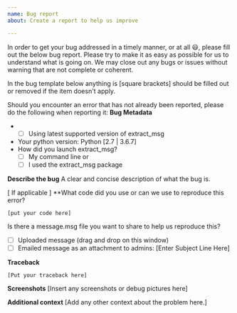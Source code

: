 ```yaml
---
name: Bug report
about: Create a report to help us improve

---
```


In order to get your bug addressed in a timely manner, or at all :smiley:, please fill out the below bug report. Please try to make it as easy as possible for us to understand what is going on. We may close out any bugs or issues without warning that are not complete or coherent.

In the bug template below anything is [square brackets] should be filled out or removed if the item doesn't apply.

Should you encounter an error that has not already been reported, please do the following when reporting it:
**Bug Metadata**
* - [ ] Using latest supported version of extract_msg
* Your python version: Python [2.7 | 3.6.7]
* How did you launch extract_msg?
  - [ ] My command line or
  - [ ] I used the extract_msg package

**Describe the bug**
A clear and concise description of what the bug is.

[ If applicable ]
**What code did you use or can we use to reproduce this error?

```
[put your code here]
```

Is there a message.msg file you want to share to help us reproduce this?
- [ ] Uploaded message (drag and drop on this window)
- [ ] Emailed message as an attachment to admins: [Enter Subject Line Here]

**Traceback**
```
[Put your traceback here]
```

**Screenshots**
[Insert any screenshots or debug pictures here]

**Additional context**
[Add any other context about the problem here.]
